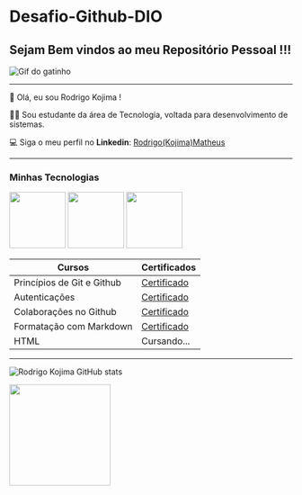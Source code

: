 # Desafio-Github-DIO
## Sejam Bem vindos ao meu Repositório Pessoal !!!

![Gif do gatinho](https://media.tenor.com/8wBCqZH60U8AAAAM/computer-cat.gif)
______

🤖 Olá, eu sou Rodrigo Kojima !

🧑‍🎓 Sou estudante da área de Tecnologia, voltada para desenvolvimento de sistemas.

💻 Siga o meu perfil no **Linkedin**: [Rodrigo(Kojima)Matheus](www.linkedin.com/in/rodrigo-matheus-965b40285)
____

### Minhas Tecnologias

<p aligne= "center">
<img src="https://cdn.jsdelivr.net/gh/devicons/devicon@latest/icons/git/git-plain-wordmark.svg" width="100px">
<img src="https://cdn.jsdelivr.net/gh/devicons/devicon@latest/icons/github/github-original-wordmark.svg" width="100px">
<img src="https://cdn.jsdelivr.net/gh/devicons/devicon@latest/icons/html5/html5-original-wordmark.svg" width="100px">

| Cursos   |    Certificados |
|----------|-----------------|
|Princípios de Git e Github| [Certificado](https://hermes.dio.me/certificates/ROS9F8KF.pdf)
|Autenticações| [Certificado](https://hermes.dio.me/certificates/AUH1TBCG.pdf)
|Colaborações no Github| [Certificado](https://hermes.dio.me/certificates/EVKJHLEG.pdf)
|Formatação com Markdown| [Certificado](https://hermes.dio.me/certificates/XGMIV3MZ.pdf)
|HTML | Cursando...
____

![Rodrigo Kojima GitHub stats](https://github-readme-stats.vercel.app/api?username=RodrigoKojima&show_icons=true&theme=radical)

<img loading="lazy" height="180cm" src="https://github-readme-stats.vercel.app/api?username=RodrigoKojima&show_icons=true&theme=dracula&include_all_commits=true&count_private=true"/>


